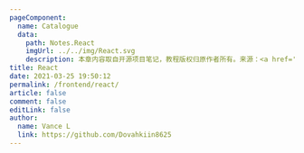 ```yaml
---
pageComponent:
  name: Catalogue
  data:
    path: Notes.React
    imgUrl: ../../img/React.svg
    description: 本章内容取自开源项目笔记，教程版权归原作者所有。来源：<a href='https://github.com/xugaoyi/vuepress-theme-vdoing' target='_blank'>vuepress-theme-vdoing</a>
title: React
date: 2021-03-25 19:50:12
permalink: /frontend/react/
article: false
comment: false
editLink: false
author:
  name: Vance L
  link: https://github.com/Dovahkiin8625
---
```

